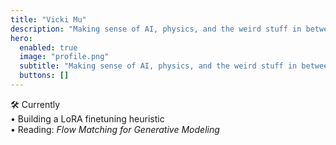 ```yaml
---
title: "Vicki Mu"
description: "Making sense of AI, physics, and the weird stuff in between."
hero:
  enabled: true
  image: "profile.png"
  subtitle: "Making sense of AI, physics, and the weird stuff in between."
  buttons: []
---
```


🛠️ Currently  
• Building a LoRA finetuning heuristic  
• Reading: *Flow Matching for Generative Modeling*